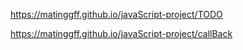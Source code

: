 https://matinggff.github.io/javaScript-project/TODO

https://matinggff.github.io/javaScript-project/callBack
